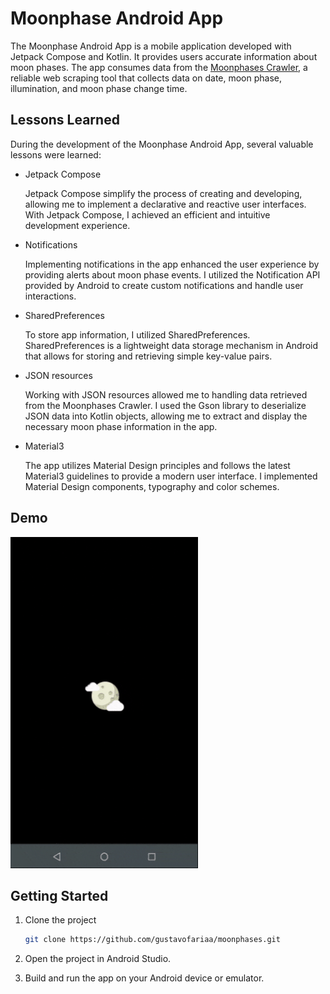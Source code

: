 # Moonphase Android App

The Moonphase Android App is a mobile application developed with Jetpack Compose and Kotlin. It provides users accurate information about moon phases. The app consumes data from the [Moonphases Crawler](https://github.com/gustavofariaa/moonphases-crawler), a reliable web scraping tool that collects data on date, moon phase, illumination, and moon phase change time.

## Lessons Learned

During the development of the Moonphase Android App, several valuable lessons were learned:

- Jetpack Compose

  Jetpack Compose simplify the process of creating and developing, allowing me to implement a declarative and reactive user interfaces. With Jetpack Compose, I achieved an efficient and intuitive development experience.

- Notifications

  Implementing notifications in the app enhanced the user experience by providing alerts about moon phase events. I utilized the Notification API provided by Android to create custom notifications and handle user interactions.

- SharedPreferences

  To store app information, I utilized SharedPreferences. SharedPreferences is a lightweight data storage mechanism in Android that allows for storing and retrieving simple key-value pairs.

- JSON resources

  Working with JSON resources allowed me to handling data retrieved from the Moonphases Crawler. I used the Gson library to deserialize JSON data into Kotlin objects, allowing me to extract and display the necessary moon phase information in the app.

- Material3

  The app utilizes Material Design principles and follows the latest Material3 guidelines to provide a modern user interface. I implemented Material Design components, typography and color schemes.


## Demo

<img src=".github/moonphases.gif" width="300" height="530" />


## Getting Started

1. Clone the project

    ```bash
    git clone https://github.com/gustavofariaa/moonphases.git
    ```

1. Open the project in Android Studio.

1. Build and run the app on your Android device or emulator.
